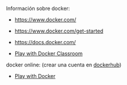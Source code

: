 Información sobre docker:

* https://www.docker.com/

* https://www.docker.com/get-started

* https://docs.docker.com/

* [Play with Docker Classroom](https://training.play-with-docker.com/)


docker online: (crear una cuenta en [dockerhub](https://hub.docker.com/))

* [Play with Docker](https://labs.play-with-docker.com/)

